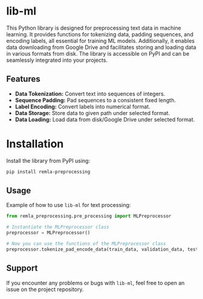 # lib-ml

This Python library is designed for preprocessing text data in machine learning. It provides functions for tokenizing data, padding sequences, and encoding labels, all essential for training ML models. Additionally, it enables data downloading from Google Drive and facilitates storing and loading data in various formats from disk. The library is accessible on PyPI and can be seamlessly integrated into your projects.

## Features

- **Data Tokenization:** Convert text into sequences of integers.
- **Sequence Padding:** Pad sequences to a consistent fixed length. 
- **Label Encoding:** Convert labels into numerical format.
- **Data Storage:** Store data to given path under selected format.
- **Data Loading:** Load data from disk/Google Drive under selected format.    

# Installation 

Install the library from PyPI using: 

```bash
pip install remla-preprocessing 
```

## Usage 

Example of how to use `lib-ml` for text processing: 

```python
from remla_preprocessing.pre_processing import MLPreprocessor

# Instantiate the MLPreprocessor class
preprocessor = MLPreprocessor()

# Now you can use the functions of the MLPreprocessor class
preprocessor.tokenize_pad_encode_data(train_data, validation_data, test_data)
```

## Support 
If you encounter any problems or bugs with `lib-ml`, feel free to open an issue on the project repository.